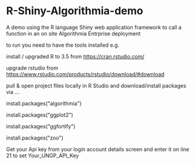 # R-Shiny-Algorithmia-demo
A demo using the R language Shiny web application framework to call a function in an on site Algorithmia Entrprise deployment

to run you need to have the tools installed e.g.

   install / upgraded R to 3.5  from https://cran.rstudio.com/

   upgrade rstudio from https://www.rstudio.com/products/rstudio/download/#download


pull & open project files locally in R Studio and download/install packages via ...

   install.packages("algorithmia")

   install.packages("ggplot2")

   install.packages("ggfortify")

   install.packages("zoo")


Get your Api key from your login account details screen and enter it on line 21 to set Your_UNGP_API_Key

